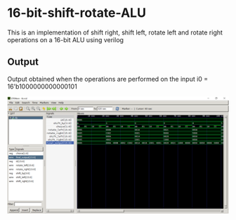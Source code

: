 # 16-bit-shift-rotate-ALU
This is an implementation of shift right, shift left, rotate left and rotate right operations on a 16-bit ALU using verilog

## Output
Output obtained when the operations are performed on the input i0 = 16'b1000000000000101

<img src="https://github.com/mihirkestur/16-bit-shift-rotate-ALU/blob/main/image/outputwave.png">
